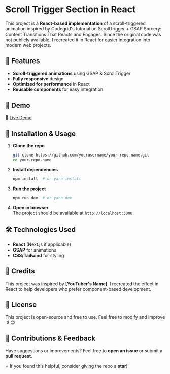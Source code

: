 # Scroll Trigger Section in React

This project is a **React-based implementation** of a scroll-triggered animation inspired by Codegrid's tutorial on ScrollTrigger + GSAP Sorcery: Content Transitions That Reacts and Engages. Since the original code was not publicly available, I recreated it in React for easier integration into modern web projects.

## 📌 Features
- **Scroll-triggered animations** using GSAP & ScrollTrigger
- **Fully responsive** design
- **Optimized for performance** in React
- **Reusable components** for easy integration

## 🚀 Demo
🔗 [Live Demo](your-demo-link)

## 📂 Installation & Usage
1. **Clone the repo**
   ```bash
   git clone https://github.com/yourusername/your-repo-name.git
   cd your-repo-name
   ```

2. **Install dependencies**
   ```bash
   npm install  # or yarn install
   ```

3. **Run the project**
   ```bash
   npm run dev  # or yarn dev
   ```

4. **Open in browser**  
   The project should be available at `http://localhost:3000`

## 🛠️ Technologies Used
- **React** (Next.js if applicable)
- **GSAP** for animations
- **CSS/Tailwind** for styling

## 🎥 Credits
This project was inspired by **[YouTuber's Name]**. I recreated the effect in React to help developers who prefer component-based development.

## 📜 License
This project is open-source and free to use. Feel free to modify and improve it! 😊

## 📩 Contributions & Feedback
Have suggestions or improvements? Feel free to **open an issue** or submit a **pull request**.

⭐ If you found this helpful, consider giving the repo a **star**!

